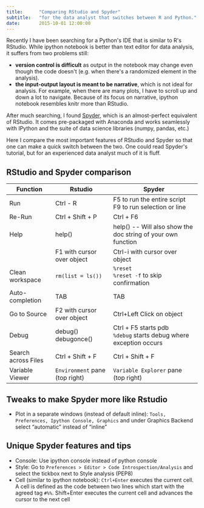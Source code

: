 ```yaml
---
title:      "Comparing RStudio and Spyder"
subtitle:   "for the data analyst that switches between R and Python."
date:       2015-10-01 12:00:00
---
```


Recently I have been searching for a Python's IDE that is similar to R's RStudio. While ipython notebook is better than text editor for data analysis, it suffers from two problems still:

- **version control is difficult** as output in the notebook may change even though the code doesn't (e.g. when there's a randomized element in the analysis).
- **the input-output layout is meant to be narrative**, which is not ideal for analysis. For example, when there are many plots, I have to scroll up and down a lot to navigate. Because of its focus on narrative, ipython notebook resembles knitr more than RStudio.

After much searching, I found [Spyder](https://pythonhosted.org/spyder/), which is an almost-perfect equivalent of RStudio. It comes pre-packaged with Anaconda and works seamlessly with IPython and the suite of data science libraries (numpy, pandas, etc.)

Here I compare the most important features of RStudio and Spyder so that one can make a quick switch between the two. One could read Spyder's tutorial, but for an experienced data analyst much of it is fluff.

## RStudio and Spyder comparison

Function | Rstudio | Spyder
--- | --- | ---
Run | Ctrl - R | F5 to run the entire script <br> F9 to run selection or line
Re-Run | Ctrl + Shift + P | Ctrl + F6
Help | help() | help() -- Will also show the doc string of your own function
     | F1 with cursor over object | Ctrl-i with cursor over object
Clean workspace | `rm(list = ls())` | `%reset` <br> `%reset -f` to skip confirmation
Auto-completion  | TAB | TAB
Go to Source | F2 with cursor over object | Ctrl+Left Click on object
Debug | debug() <br> debugonce() | Ctrl + F5 starts pdb <br> `%debug` starts debug where exception occurs
Search across Files | Ctrl + Shift + F | Ctrl + Shift + F
Variable Viewer | `Environment` pane (top right) | `Variable Explorer` pane (top right)

## Tweaks to make Spyder more like Rstudio

- Plot in a separate windows (instead of default inline): `Tools, Preferences, Ipython Console, Graphics` and under Graphics Backend select “automatic” instead of “inline”

## Unique Spyder features and tips

- Console: Use ipython console instead of python console
- Style: Go to `Preferences > Editor > Code Introspection/Analysis` and select the tickbox next to Style analysis (PEP8)
- Cell (similar to ipython notebook): `Ctrl+Enter` executes the current cell. A cell is defined as the code between two lines which start with the agreed tag `#%%`. Shift+Enter executes the current cell and advances the cursor to the next cell